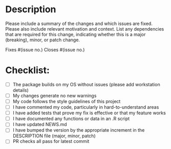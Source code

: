 # Description

Please include a summary of the changes and which issues are fixed. 
Please also include relevant motivation and context. 
List any dependencies that are required for this change,
indicating whether this is a major (breaking), minor, or patch change.

Fixes #(issue no.)
Closes #(issue no.)

# Checklist:

- [ ] The package builds on my OS without issues (please add workstation details)
- [ ] My changes generate no new warnings
- [ ] My code follows the style guidelines of this project
- [ ] I have commented my code, particularly in hard-to-understand areas
- [ ] I have added tests that prove my fix is effective or that my feature works
- [ ] I have documented any functions or data in an .R script
- [ ] I have updated NEWS.md
- [ ] I have bumped the version by the appropriate increment in the DESCRIPTION file (major, minor, patch)
- [ ] PR checks all pass for latest commit
